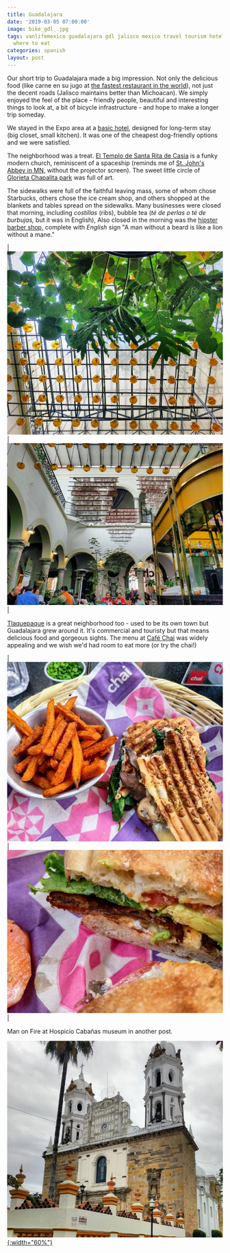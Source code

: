 ```yaml
---
title: Guadalajara
date: '2019-03-05 07:00:00'
image: bike_gdl_.jpg
tags: vanlifemexico guadalajara gdl jalisco mexico travel tourism hotel review neighborhoods
  where to eat
categories: spanish
layout: post
---
```


Our short trip to Guadalajara made a big impression. Not only the delicious food (like carne en su jugo at [the fastest restaurant in the world]( https://reverdecer.annalisagross.com/2019/01/03/fastest-restaurant-in-the-world/)), not just the decent roads (Jalisco maintains better than Michoacan). We simply enjoyed the feel of the place - friendly people, beautiful and interesting things to look at, a bit of bicycle infrastructure - and hope to make a longer trip someday.

We stayed in the Expo area at a [basic hotel](http://www.suitesinternacional.com/), designed for long-term stay (big closet, small kitchen). It was one of the cheapest dog-friendly options and we were satisfied.

The neighborhood was a treat. [El Templo de Santa Rita de Casia](https://www.google.com/maps/place/Temple+of+Santa+Rita+de+Casia/@20.6659697,-103.4065608,3a,75y,90t/data=!3m8!1e2!3m6!1sAF1QipP2CwdtnU3e8KLmfqAVlWCuYqubo0z15btBWY6Z!2e10!3e12!6shttps:%2F%2Flh5.googleusercontent.com%2Fp%2FAF1QipP2CwdtnU3e8KLmfqAVlWCuYqubo0z15btBWY6Z%3Dw114-h86-k-no!7i4608!8i3456!4m13!1m7!3m6!1s0x8428ae87593972e1:0xd6e10e3e8c515e5f!2sAv+San+Ignacio+63,+Jard%C3%ADn+de+San+Ignacio,+45040+Zapopan,+Jal.!3b1!8m2!3d20.6679118!4d-103.4052553!3m4!1s0x8428ae80c917f719:0xfb2cf4405929ef4!8m2!3d20.6658866!4d-103.4065718) is a funky modern church, reminiscent of a spaceship (reminds me of [St. John's Abbey in MN,](https://www.google.com/maps/uv?hl=en&pb=!1s0x52b456c68d14cf47:0xe231ee7aa8861252!2m22!2m2!1i80!2i80!3m1!2i20!16m16!1b1!2m2!1m1!1e1!2m2!1m1!1e3!2m2!1m1!1e5!2m2!1m1!1e4!2m2!1m1!1e6!3m1!7e115!4shttps://lh5.googleusercontent.com/p/AF1QipOsgiMUcs2uxYZEBh-1Q3bVp2B3Mrd8Z65z6zjJ%3Dw213-h160-k-no!5sst+john%27s+university+mn+church+-+Google+Search&imagekey=!1e10!2sAF1QipOsgiMUcs2uxYZEBh-1Q3bVp2B3Mrd8Z65z6zjJ&sa=X&ved=2ahUKEwjp0ceJ2-PgAhVL4qwKHb4EAB4QoiowCnoECAEQBg) without the projector screen). The sweet little circle of [Glorieta Chapalita park](https://www.google.com/maps/place/Glorieta+Chapalita/@20.6659697,-103.4065608,17z/data=!4m13!1m7!3m6!1s0x8428ae87593972e1:0xd6e10e3e8c515e5f!2sAv+San+Ignacio+63,+Jard%C3%ADn+de+San+Ignacio,+45040+Zapopan,+Jal.!3b1!8m2!3d20.6679118!4d-103.4052553!3m4!1s0x8428ae7e6f91ac31:0x87f4287a44df77fa!8m2!3d20.6663377!4d-103.4028322) was full of art.

The sidewalks were full of the faithful leaving mass, some of whom chose Starbucks, others chose the ice cream shop, and others shopped at the blankets and tables spread on the sidewalks. Many businesses were closed that morning, including *costillas* (ribs),  bubble tea (*té de perlas o té de burbujas,* but it was in English), Also closed in the morning was the [hipster barber shop,](https://www.quioco.com.mx/) complete with *English* sign "A man without a beard is like a lion without a mane."

| [![](/images/tlaquepaque_chai_.jpg)](/images/tlaquepaque_chai.jpg) | [![](/images/tlaquepaque_chai2_.jpg)](/images/tlaquepaque_chai2.jpg) |

[Tlaquepaque](https://en.wikipedia.org/wiki/Tlaquepaque) is a great neighborhood too - used to be its own town but Guadalajara grew around it. It's commercial and touristy but that means delicious food and gorgeous sights. The menu at [Café Chai](http://chai.com.mx/) was widely appealing and we wish we'd had room to eat more (or try the chai!)

| [![](/images/chai_lunch_.jpg)](/images/chai_lunch.jpg) | [![](/images/chai_lunch2_.jpg)](/images/chai_lunch2.jpg) |

Man on Fire at Hospicio Cabañas museum in another post.

[![](/images/tlaquepaque_church_.jpg){:width="60%"}](/images/tlaquepaque_church.jpg)